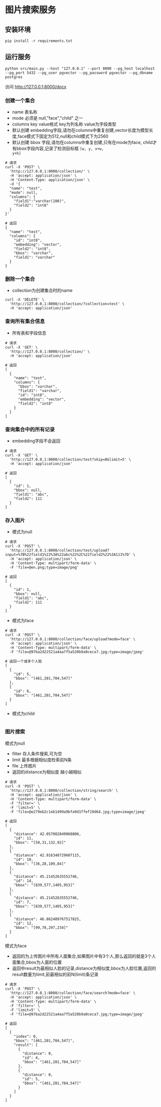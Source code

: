 # 图片搜索服务

## 安装环境
```
pip install -r requirements.txt

```
## 运行服务
```
python src/main.py --host "127.0.0.1" --port 8000 --pg_host localhost --pg_port 5432 --pg_user pgvector --pg_password pgvector --pg_dbname postgres
```

访问 http://127.0.0.1:8000/docx

### 创建一个集合
- name 表名称
- mode 必须是 null,"face","child" 之一
- columns key value格式 key为列名称 value为字段类型
- 默认创建 embedding字段,请勿在columns中重复创建,vector长度为模型长度,face模式下固定为512,null和child模式下为2560
- 默认创建 bbox 字段,请勿在columns中重复创建,只有在mode为face, child才有bbox字段内容,记录了检测目标框 <code>[w, y, x+w, y+h]</code>
  
```
# 请求
curl -X 'POST' \
  'http://127.0.0.1:8000/collection/' \
  -H 'accept: application/json' \
  -H 'Content-Type: application/json' \
  -d '{
  "name": "test",
  "mode": null,
  "columns": {
    "field1":"varchar(100)",
    "field2": "int8"
  }
}'

# 返回
{
  "name": "test",
  "columns": {
    "id": "int8",
    "embedding": "vector",
    "field2": "int8",
    "bbox": "varchar",
    "field1": "varchar"
  }
}
```

### 删除一个集合
- collection为创建集合时的name

```
curl -X 'DELETE' \
  'http://127.0.0.1:8000/collection/?collection=test' \
  -H 'accept: application/json'
```

### 查询所有集合信息
- 所有表和字段信息
```
# 请求
curl -X 'GET' \
  'http://127.0.0.1:8000/collection/' \
  -H 'accept: application/json'

# 返回
[
  {
    "name": "test",
    "columns": {
      "bbox": "varchar",
      "field1": "varchar",
      "id": "int8",
      "embedding": "vector",
      "field2": "int8"
    }
  }
]
```

### 查询集合中的所有记录
- embedding字段不会返回
```
# 请求
curl -X 'GET' \
  'http://127.0.0.1:8000/collection/test?skip=0&limit=5' \
  -H 'accept: application/json'

# 返回
[
  {
    "id": 1,
    "bbox": null,
    "field1": "abc",
    "field2": 111
  }
]
```



### 存入图片
- 模式为null
```
# 请求
curl -X 'POST' \
  'http://127.0.0.1:8000/collection/test/upload?input=%7B%22field1%22%3A%22abc%22%2C%22field2%22%3A111%7D' \
  -H 'accept: application/json' \
  -H 'Content-Type: multipart/form-data' \
  -F 'file=@en.png;type=image/png'

# 返回
[
  {
    "id": 1,
    "bbox": null,
    "field1": "abc",
    "field2": 111
  }
]
```
- 模式为face
```
# 请求
curl -X 'POST' \
  'http://127.0.0.1:8000/collection/face/upload?mode=face' \
  -H 'accept: application/json' \
  -H 'Content-Type: multipart/form-data' \
  -F 'file=@97ba2d22521a4aa7f5a520b9a0ceca7.jpg;type=image/jpeg'

# 返回一个或多个人脸
[
  {
    "id": 5,
    "bbox": "[461,201,704,547]"
  },
  {
    "id": 6,
    "bbox": "[461,201,704,547]"
  }
]

```
- 模式为child
```
```


### 图片搜索
模式为null
- filter 存入条件搜索,可为空
- limit 最多根据相似度检索前N条
- file 上传图片
- 返回的distance为相似度 越小越相似
```
# 请求
curl -X 'POST' \
  'http://127.0.0.1:8000/collection/string/search' \
  -H 'accept: application/json' \
  -H 'Content-Type: multipart/form-data' \
  -F 'filter=' \
  -F 'limit=5' \
  -F 'file=@e279eb2c1eb1499a9bfa9d1ffef19d64.jpg;type=image/jpeg'

# 返回
[
  {
    "distance": 42.057082849068806,
    "id": 11,
    "bbox": "[58,31,132,92]"
  },
  {
    "distance": 42.916348729607115,
    "id": 10,
    "bbox": "[36,28,109,84]"
  },
  {
    "distance": 45.21452635552746,
    "id": 14,
    "bbox": "[839,577,1405,953]"
  },
  {
    "distance": 45.21452635552746,
    "id": 7,
    "bbox": "[839,577,1405,953]"
  },
  {
    "distance": 46.862409767517825,
    "id": 12,
    "bbox": "[99,78,297,234]"
  }
]
```
模式为face
- 返回的为上传图片中所有人面集合,如果图片中有3个人,那么返回的就是3个人面集合,bbox为人面的位置
- 返回中result为最相似人脸的记录,distance为相似度,bbox为人脸位置,返回的result数量为limit,前最相似的前N(limit)条记录
```
# 请求
curl -X 'POST' \
  'http://127.0.0.1:8000/collection/face/search?mode=face' \
  -H 'accept: application/json' \
  -H 'Content-Type: multipart/form-data' \
  -F 'filter=' \
  -F 'limit=5' \
  -F 'file=@97ba2d22521a4aa7f5a520b9a0ceca7.jpg;type=image/jpeg'

# 返回
[
  {
    "index": 0,
    "bbox": "[461,201,704,547]",
    "result": [
      {
        "distance": 0,
        "id": 4,
        "bbox": "[461,201,704,547]"
      },
      {
        "distance": 0,
        "id": 5,
        "bbox": "[461,201,704,547]"
      }
    ]
  }
]
```


